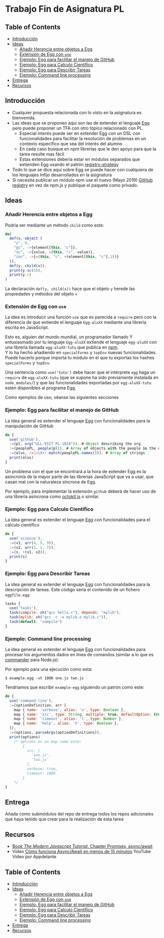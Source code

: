 # Trabajo Fin de Asignatura PL

## Table of Contents

- [Introducción](#introducci%C3%B3n)
- [Ideas](#ideas)
  - [Añadir Herencia entre objetos a Egg](#a%C3%B1adir-herencia-entre-objetos-a-egg)
  - [Extensión de Egg con `use`](#extensi%C3%B3n-de-egg-con-use)
  - [Ejemplo: Egg para facilitar el manejo de GitHub](#ejemplo-egg-para-facilitar-el-manejo-de-github)
  - [Ejemplo: Egg para Calculo Científico](#ejemplo-egg-para-calculo-cient%C3%ADfico)
  - [Ejemplo: Egg para Describir Tareas](#ejemplo-egg-para-describir-tareas)
  - [Ejemplo: Command line processing](#ejemplo-command-line-processing)
- [Entrega](#entrega)
- [Recursos](#recursos)

## Introducción

* Cualquier propuesta relacionada con lo visto en la asignatura es bienvenida.
* Las ideas que se proponen aquí son las de extender el lenguaje [Egg](https://github.com/ULL-ESIT-PL-1819/egg)
pero puede proponer un TFA con otro tópico relacionado con PL.
  * Especial interés puede ser en extender Egg  con un DSL con funcionalidades para 
  facilitar la resolución de problemas en un contexto específico que sea del interés del alumno
  * En cada caso busque en npm librerías que le den apoyo para que la tarea resulte mas fácil
  * Estas extensiones debería estar en módulos separados que extienden Egg usando el patrón [registry-strategy](https://youtu.be/9nMK2yuln_I)
*  Todo lo que se dice aquí sobre Egg se puede hacer con cualquiera de los lenguajes Infijo desarrollados en la asignatura
* Si necesita publicar un módulo npm use el nuevo (Mayo 2019) [GitHub registry](https://help.github.com/en/articles/about-github-package-registry) en vez de npm.js y publique el paquete como privado. 

## Ideas

### Añadir Herencia entre objetos a Egg

Podría ser mediante un método `child` como este:

```js
do(
  def(x, object ( 
    "c", 0,
    "gc", ->{element[this, "c"]},
    "sc", ->{value, =(this, "c", value)},
    "inc", ->{=(this, "c", +(element[this, "c"],1))}
  )),
  def(y, child(x)),
  print(y.sc(5)),
  print(y.c)
)
```
La declaración `def(y, child(x))` hace que el objeto `y` herede las propiedades y métodos del objeto `x`

### Extensión de Egg con `use`

La idea es introducir una función `use` que es parecida a `require` 
pero con la diferencia de que extiende el lenguaje `Egg-aluXX`
mediante una librería escrita en JavaScript. 

Esto es, alguien del mundo mundial, un programador llamado Y entusiasmado por tu lenguaje `Egg-aluXX` 
extiende el lenguaje `egg-aluXX` con una librería llamada `egg-aluXX-tutu` que publica en [npm](http://npmjs.com).  
Y lo ha hecho añadiendo en `specialForms` y `topEnv` nuevas funcionalidades. Puede hacerlo porque importa tu módulo en el que tu exportas los hashes `specialForms` y `topEnv`.

Una sentencia como `use('tutu')` debe hacer que el intérprete `egg` haga un `require` de `egg-aluXX-tutu` (que se supone ha sido previamente instalada en `node_modules/`) y que las funcionalidades exportadas por `egg-aluXX-tutu` estén disponibles al programa Egg.

Como ejemplos de uso, véanse las siguientes 
secciones 

### Ejemplo: Egg para facilitar el manejo de GitHub

La idea general es extender el lenguaje [Egg](https://github.com/ULL-ESIT-PL-1819/egg) con funcionalidades para la 
manipulación de GitHub

```js
do {
  use('github'),
  :=(pl, org("ULL-ESIT-PL-1819")), # Object describing the org
  :=(peoplePL, people(pl)), # Array of objects with the people in the org
  :=(alus, /alu\d+/.match(peoplePL.names())), # Array of strings 
  print(alus)
}
```

Un problema con el que se encontrará a la hora de extender Egg es la asincronía de la mayor parte de las librerías JavaScript
que va a usar, que casan mal con la naturaleza síncrona de Egg.

Por ejemplo, para implementar la extensión `github` deberá de hacer uso de una librería asíncrona
como [octokit.js](https://www.npmjs.com/package/octokit) o similar.


### Ejemplo: Egg para Calculo Científico

La idea general es extender el lenguaje [Egg](https://github.com/ULL-ESIT-PL-1819/egg) con funcionalidades para el cálculo científico

```js
do {
  use('science'),
  :=(v1, arr(4, 5, 9)),
  :=(v2, arr(3, 2, 7)), 
  :=(s, +(v1, v2)),
  print(s)
}
```

### Ejemplo: Egg para Describir Tareas

La idea general es extender el lenguaje [Egg](https://github.com/ULL-ESIT-PL-1819/egg) con funcionalidades para la descripción de tareas. Este código sería el contenido de un fichero `eggfile.egg`:

```js
tasks {
  use('tasks'),
  task(compile: sh("gcc hello.c"), depends: "mylib"),
  task(mylib: sh("gcc -c -o mylib.o mylib.c")),
  task(default: "compile")
}
```

### Ejemplo: Command line processing 

La idea general es extender el lenguaje [Egg](https://github.com/ULL-ESIT-PL-1819/egg) con funcionalidades para procesar los argumentos dados en línea de comandos (similar a lo que es [commander](https://www.npmjs.com/package/commander) para Node.js):

Por ejemplo para una ejecución como esta:
```
$ example.egg -vt 1000 one.js two.js
```

Tendríamos que escribir `example-egg` siguiendo un patrón como este:

```js
do {
  use('command-line'),
  :=(optionDefinition, arr [
    map { name: 'verbose', alias: 'v', type: Boolean },
    map { name: 'src', type: String, multiple: true, defaultOption: true },
    map { name: 'timeout', alias: 't', type: Number },
    map { name: 'help', alias: 'h', type: Boolean },
  ]),
  :=(options, parseArgs(optionDefinitions)),
  print(options)
    /* options es un map como este:
        {
          src: [
            'one.js',
            'two.js'
          ],
          verbose: true,
          timeout: 1000
        }
    */
}
```

## Entrega

Añada como submódulos del repo de entrega todos los repos adicionales que haya tenido que crear 
para la realización de esta tarea


## Recursos

* [Book *The Modern Javascript Tutorial*. Chapter Promises, async/await](https://javascript.info/async)
* Vídeo [Cómo funciona Async/Await en menos de 15 minutos](https://youtu.be/u2axmPnxUoo) YouTube Vídeo por Appdelante

## Table of Contents

- [Introducción](#introducci%C3%B3n)
- [Ideas](#ideas)
  - [Añadir Herencia entre objetos a Egg](#a%C3%B1adir-herencia-entre-objetos-a-egg)
  - [Extensión de Egg con `use`](#extensi%C3%B3n-de-egg-con-use)
  - [Ejemplo: Egg para facilitar el manejo de GitHub](#ejemplo-egg-para-facilitar-el-manejo-de-github)
  - [Ejemplo: Egg para Calculo Científico](#ejemplo-egg-para-calculo-cient%C3%ADfico)
  - [Ejemplo: Egg para Describir Tareas](#ejemplo-egg-para-describir-tareas)
  - [Ejemplo: Command line processing](#ejemplo-command-line-processing)
- [Entrega](#entrega)
- [Recursos](#recursos)

